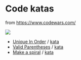 # Code katas

from https://www.codewars.com/

![](https://www.codewars.com/users/ladamalina/badges/large)

* [Unique In Order](/Unique%20In%20Order) / [kata](https://www.codewars.com/kata/54e6533c92449cc251001667)
* [Valid Parentheses](/Valid%20Parentheses) / [kata](https://www.codewars.com/kata/52774a314c2333f0a7000688)
* [Make a spiral](/Make%20a%20spiral) / [kata](https://www.codewars.com/kata/534e01fbbb17187c7e0000c6)
